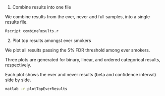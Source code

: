 

1. Combine results into one file

We combine results from the ever, never and full samples, into a single results file.

```bash
Rscript combineResults.r
```

2. Plot top results amongst ever smokers

We plot all results passing the 5% FDR threshold among ever smokers.

Three plots are generated for binary, linear, and ordered categorical results, respectively. 

Each plot shows the ever and never results (beta and confidence interval) side by side.

```bash
matlab -r plotTopEverResults
```


